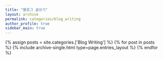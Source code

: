 ```yaml
---
title: "블로그 글쓰기"
layout: archive
permalink: categories/blog_writing
author_profile: true
sidebar_main: true
---
```



{% assign posts = site.categories.['Blog Writing'] %}
{% for post in posts %} {% include archive-single.html type=page.entries_layout %} {% endfor %}



